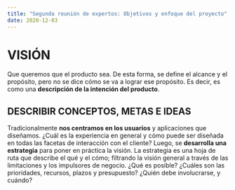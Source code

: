 ```yaml
---
title: "Segunda reunión de expertos: Objetivos y enfoque del proyecto"
date: 2020-12-03
---
```

# VISIÓN
Que queremos que el producto sea. De esta forma, se define el alcance y el propósito, pero no se dice cómo se va a lograr ese propósito. Es decir, es como una __descripción de la intención del producto__.
## DESCRIBIR CONCEPTOS, METAS E IDEAS
Tradicionalmente __nos centramos en los usuarios__ y aplicaciones que diseñamos. ¿Cuál es la experiencia en general y cómo puede ser diseñada en todas las facetas de interacción con el cliente?
Luego, se __desarrolla una estrategia__ para poner en práctica la visión. La estrategia es una hoja de ruta que describe el qué y el cómo; filtrando la visión general a través de las limitaciones y los impulsores de negocio. ¿Qué es posible? ¿Cuáles son las prioridades, recursos, plazos y presupuesto? ¿Quién debe involucrarse, y cuándo?